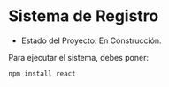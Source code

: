 <h1> Sistema de Registro</h1>

- Estado del Proyecto: En Construcción.

Para ejecutar el sistema, debes poner:

````npm install react ````
